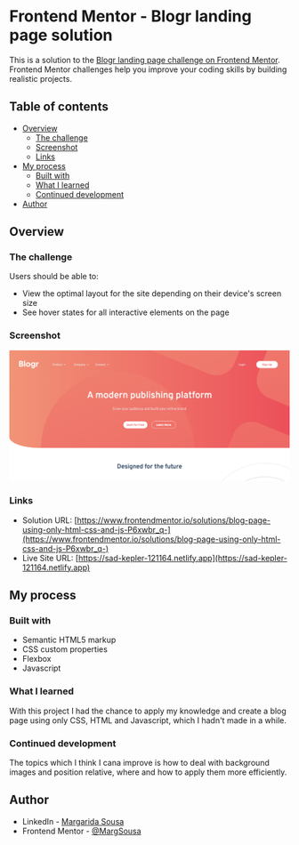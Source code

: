 # Frontend Mentor - Blogr landing page solution

This is a solution to the [Blogr landing page challenge on Frontend Mentor](https://www.frontendmentor.io/challenges/blogr-landing-page-EX2RLAApP). Frontend Mentor challenges help you improve your coding skills by building realistic projects. 

## Table of contents

- [Overview](#overview)
  - [The challenge](#the-challenge)
  - [Screenshot](#screenshot)
  - [Links](#links)
- [My process](#my-process)
  - [Built with](#built-with)
  - [What I learned](#what-i-learned)
  - [Continued development](#continued-development)
- [Author](#author)


## Overview

### The challenge

Users should be able to:

- View the optimal layout for the site depending on their device's screen size
- See hover states for all interactive elements on the page

### Screenshot

![](./images/screenshot.png)


### Links

- Solution URL: [https://www.frontendmentor.io/solutions/blog-page-using-only-html-css-and-js-P6xwbr_q-](https://www.frontendmentor.io/solutions/blog-page-using-only-html-css-and-js-P6xwbr_q-)
- Live Site URL: [https://sad-kepler-121164.netlify.app](https://sad-kepler-121164.netlify.app)

## My process

### Built with

- Semantic HTML5 markup
- CSS custom properties
- Flexbox
- Javascript

### What I learned

With this project I had the chance to apply my knowledge and create a blog page using only CSS, HTML and Javascript, which I hadn't made in a while.


### Continued development

The topics which I think I cana improve is how to deal with background images and position relative, where and how to apply them more efficiently. 


## Author

- LinkedIn - [Margarida Sousa](https://www.linkedin.com/in/margaridabsousa)
- Frontend Mentor - [@MargSousa](https://www.frontendmentor.io/profile/yourusername)
